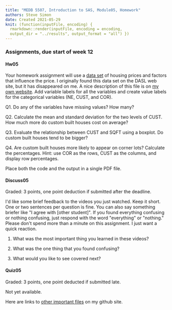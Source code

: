 ```yaml
---
title: "MEDB 5507, Introduction to SAS, Module05, Homework"
authors: Steve Simon
date: Created 2021-05-29
knit: (function(inputFile, encoding) {
  rmarkdown::render(inputFile, encoding = encoding,
  output_dir = "../results", output_format = "all") }) 
---
```


### Assignments, due start of week 12

#### Hw05

Your homework assignment will use a [data set][git1] of housing prices and factors that influence the price. I originally found this data set on the DASL web site, but it has disappeared on me. A nice description of this file is on [my own website][sim1]. Add variable labels for all the variables and create value labels for the categorical variables (NE, CUST, and COR).

Q1. Do any of the variables have missing values? How many?

Q2. Calculate the mean and standard deviation for the two levels of CUST. How much more do custom built houses cost on average?

Q3. Evaluate the relationship between CUST and SQFT using a boxplot. Do custom built houses tend to be bigger?

Q4. Are custom built houses more likely to appear on corner lots? Calculate the percentages. Hint: use COR as the rows, CUST as the columns, and display row percentages.

Place both the code and the output in a single PDF file.

#### Discuss05

Graded: 3 points, one point deduction if submitted after the deadline.

I'd like some brief feedback to the videos you just watched. Keep it short. One or two sentences per question is fine. You can also say something briefer like "I agree with [other student]". If you found everything confusing or nothing confusing, just respond with the word "everything" or "nothing." Please don't spend more than a minute on this assignment. I just want a quick reaction.

1. What was the most important thing you learned in these videos?

2. What was the one thing that you found confusing?

3. What would you like to see covered next?

#### Quiz05

Graded: 3 points, one point deducted if submitted late.

Not yet available.

Here are links to [other important files][readme] on my github site.

[readme]: https://github.com/pmean/introduction-to-SAS/blob/master/README.md

[git1]: https://raw.githubusercontent.com/pmean/introduction-to-SAS/master/data/housing.txt

[sim1]: http://www.pmean.com/00files/housing.htm

